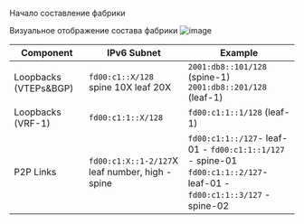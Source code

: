 Начало составление фабрики

Визуальное отображение состава фабрики 
![image](https://github.com/user-attachments/assets/1b3da798-9843-4c76-89e6-774bccc98f10)


| **Component**       | **IPv6 Subnet**           | **Example**                 |
|---------------------|-------------------------|-----------------------------|
| Loopbacks (VTEPs&BGP)  | `fd00:c1::X/128` spine 10X leaf 20X                   | `2001:db8::101/128` (spine-1) <br> `2001:db8::201/128` (leaf-1)|
| Loopbacks (VRF-1)  | `fd00:c1:1::X/128`                   | `fd00:c1:1::1/128` (leaf-1)|
| P2P Links          | `fd00:c1:X::1-2/127`X leaf number, high - spine                   | `fd00:c1:1::/127`- leaf-01 - `fd00:c1:1::1/127` - spine-01 <br>  `fd00:c1:1::2/127`- leaf-01 - `fd00:c1:1::3/127` - spine-02     |

